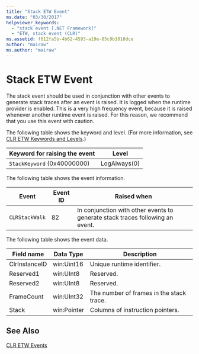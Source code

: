 ```yaml
---
title: "Stack ETW Event"
ms.date: "03/30/2017"
helpviewer_keywords: 
  - "stack event [.NET Framework]"
  - "ETW, stack event (CLR)"
ms.assetid: f612fa5b-4b62-4593-a19e-85c9b1018dce
author: "mairaw"
ms.author: "mairaw"
---
```

# Stack ETW Event
The stack event should be used in conjunction with other events to generate stack traces after an event is raised. It is logged when the runtime provider is enabled. This is a very high frequency event, because it is raised whenever another runtime event is raised. For this reason, we recommend that you use this event with caution.  

 The following table shows the keyword and level. (For more information, see [CLR ETW Keywords and Levels](../../../docs/framework/performance/clr-etw-keywords-and-levels.md).)  


|Keyword for raising the event|Level|  
|-----------------------------------|-----------|  
|`StackKeyword` (0x40000000)|LogAlways(0)|  

 The following table shows the event information.  


|Event|Event ID|Raised when|  
|-----------|--------------|-----------------|  
|`CLRStackWalk`|82|In conjunction with other events to generate stack traces following an event.|  

 The following table shows the event data.  


|Field name|Data Type|Description|  
|----------------|---------------|-----------------|  
|ClrInstanceID|win:Uint16|Unique runtime identifier.|  
|Reserved1|win:UInt8|Reserved.|  
|Reserved2|win:UInt8|Reserved.|  
|FrameCount|win:UInt32|The number of frames in the stack trace.|  
|Stack|win:Pointer|Columns of instruction pointers.|  

## See Also  
 [CLR ETW Events](../../../docs/framework/performance/clr-etw-events.md)
